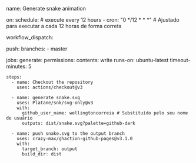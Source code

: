 name: Generate snake animation

on:
  schedule: # execute every 12 hours
    - cron: "0 */12 * * *" # Ajustado para executar a cada 12 horas de forma correta

  workflow_dispatch:

  push:
    branches:
    - master

jobs:
  generate:
    permissions:
      contents: write
    runs-on: ubuntu-latest
    timeout-minutes: 5

    steps:
      - name: Checkout the repository
        uses: actions/checkout@v3

      - name: generate snake.svg
        uses: Platane/snk/svg-only@v3
        with:
          github_user_name: wellingtoncorreia # Substituído pelo seu nome de usuário
          outputs: dist/snake.svg?palette=github-dark

      - name: push snake.svg to the output branch
        uses: crazy-max/ghaction-github-pages@v3.1.0
        with:
          target_branch: output
          build_dir: dist
